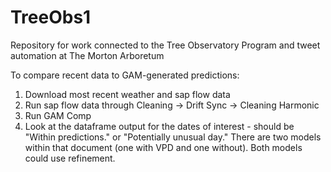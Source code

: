 # TreeObs1
Repository for work connected to the Tree Observatory Program and tweet automation at The Morton Arboretum

To compare recent data to GAM-generated predictions:
1) Download most recent weather and sap flow data
2) Run sap flow data through Cleaning -> Drift Sync -> Cleaning Harmonic
3) Run GAM Comp
4) Look at the dataframe output for the dates of interest - should be "Within predictions." or "Potentially unusual day."
There are two models within that document (one with VPD and one without). Both models could use refinement.

